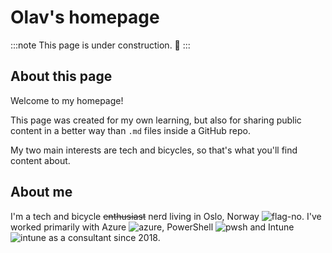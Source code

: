 # Olav's homepage

:::note
This page is under construction. 🔨
:::

## About this page

Welcome to my homepage!

This page was created for my own learning, but also for sharing public content in a better way than `.md` files inside a GitHub repo.

My two main interests are tech and bicycles, so that's what you'll find content about.

## About me

I'm a tech and bicycle ~~enthusiast~~ nerd living in Oslo, Norway ![flag-no](/img/flag-no.svg). I've worked primarily with Azure ![azure](/img/azure.svg), PowerShell ![pwsh](/img/pwsh.svg) and Intune ![intune](/img/intune.svg) as a consultant since 2018.
